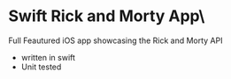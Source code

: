 # Swift Rick and Morty App\

Full Feautured iOS app showcasing the Rick and Morty API

- written in swift
- Unit tested
